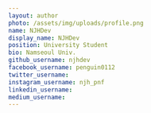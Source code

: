 ```yaml
---
layout: author
photo: /assets/img/uploads/profile.png
name: NJHDev
display_name: NJHDev
position: University Student
bio: Namseoul Univ.
github_username: njhdev
facebook_username: penguin0112
twitter_username: 
instagram_username: njh_pnf
linkedin_username: 
medium_username: 
---
```


